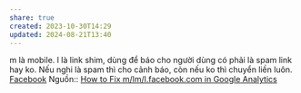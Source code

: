 ```yaml
---
share: true
created: 2023-10-30T14:29
updated: 2024-08-21T13:40
---
```

m là mobile. l là link shim, dùng để báo cho người dùng có phải là spam link hay ko. Nếu nghi là spam thì cho cảnh báo, còn nếu ko thì chuyển liền luôn.
[Facebook](https://www.facebook.com/notes/10157814493891886/)
Nguồn:: [How to Fix m/lm/l.facebook.com in Google Analytics](https://holini.com/m-lm-l-facebook-com-referrals/)